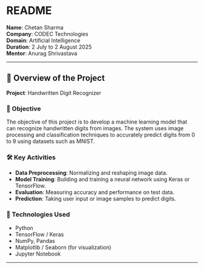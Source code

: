 # README

**Name**: Chetan Sharma  
**Company**: CODEC Technologies  
**Domain**: Artificial Intelligence  
**Duration**: 2 July to 2 August 2025  
**Mentor**: Anurag Shrivastava  

---

## 📌 Overview of the Project

**Project**: Handwritten Digit Recognizer

### 🎯 Objective

The objective of this project is to develop a machine learning model that can recognize handwritten digits from images. The system uses image processing and classification techniques to accurately predict digits from 0 to 9 using datasets such as MNIST.

### 🛠️ Key Activities

- **Data Preprocessing**: Normalizing and reshaping image data.
- **Model Training**: Building and training a neural network using Keras or TensorFlow.
- **Evaluation**: Measuring accuracy and performance on test data.
- **Prediction**: Taking user input or image samples to predict digits.

### 🧰 Technologies Used

- Python  
- TensorFlow / Keras  
- NumPy, Pandas  
- Matplotlib / Seaborn (for visualization)  
- Jupyter Notebook

---
